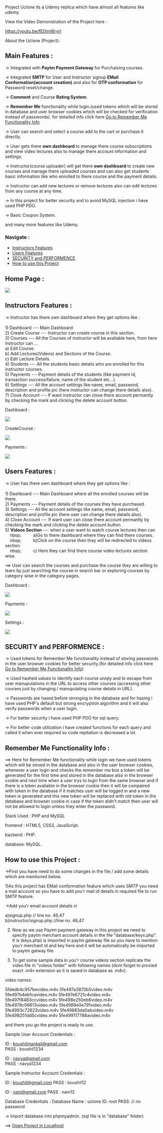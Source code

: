 Project Uclone its a Udemy replica which have almost all features like udemy.

View the Video Demonstration of the Project here : 

 https://youtu.be/fE0tml6ryrI

About the Uclone (Project):

<h2>Main Features :</h2> 

-> Integrated with <strong>Paytm Payment Gateway</strong> for Purchaising courses.

-> Integrated <strong>SMTP</strong> for User and Instructor signup <strong>EMail Conformation(account creation)</strong> and also for <strong>OTP conformation</strong> for Password reset/change.

-> <strong>Comment</strong> and Course <strong>Rating System</strong>.

-> <strong>Remember Me</strong> functionality while login.(used tokens which will be stored in database and user browser cookies which will be checked for verification instead of passwords). for detailed info click here <a href='#remember_me'>Go to Remember Me Functionality Info</a>

-> User can search and select a course add to the cart or purchase it directly.

-> User gets there <strong>own dashboard </strong>to manage there course subscriptions and view video lectures also to manage there account information and settings.

-> Instructor(course uploader) will get there <strong>own dashboard</strong> to create new courses and manage there uploaded courses and can also get students basic information like who enrolled to there course and the payment details.

-> Instructor can add new lectures or remove lectures also can edit lectures from any course at any time.

-> In this project for better security and to avoid MySQL injection i have used PHP PDO.

-> Basic Coupon System.

and many more features like Udemy.

<h3>Navigate :</h3> 
<ul>
	<li><a href="#instructors_features">Instructors Features</a></li>
	<li><a href="#user_features">Users Features</a></li>
	<li><a href="#security_performance">SECURITY and PERFORMENCE</a></li>
	<li><a href="#how_to_use">How to use this Project</a></li>
</ul>

<h2>Home Page :</h2>

<img src="images/git/one.png">

<div id="instructors_features"></div>
<h2>Instructors Features :</h2>

-> Instructor has there own dashboard where they get options like :<br /> <br />
	1) Dashboard       ---  Main Dashboard<br />
	2) Create Course   ---  Instructor can create course in this section.<br />
	3) Courses		   ---	All the Courses of instructor will be avaliable here, from here instructor can ...<br />
							a) Edit Course.<br />
							b) Add Lectures(Videos) and Sections of the Course.<br />
							c) Edit Lecture Details.<br />
	4) Students        ---  All the students basic details who are enrolled for this instructor courses.<br />
	5) Payments		   ---  Payment details of the students (like payment id, transaction success/failure, name of the student etc...).<br />
	6) Settings		   ---  All the account settings like name, email, password, description and profile pic (here instructor can change there details also).<br />
	7) Close Account   ---  If want instructor can close there account permantly by checking the mark and clicking the delete account button.<br />
	
Dashboard :

<img src="images/git/three.png">

CreateCourse :

<img src="images/git/four.png">

Payments :

<img src="images/git/six.png">

<div id="user_features"></div>
<h2>Users Features :</h2>
	
-> User has there own dashboard where they get options like :<br /> <br />
	1) Dashboard       ---  Main Dashboard where all the enrolled courses will be there.<br />
	2) Payments		   ---  Payment details of the courses they have purchased.<br />
	3) Settings		   ---  All the account settings like name, email, password, description and profile pic (here user can change there details also).<br />
	4) Close Account   ---  If want user can close there account permantly by checking the mark and clicking the delete account button.<br />
	5) <strong>Videos Section</strong> --- when a user want to watch course lectures then can <br />
	&nbsp;	&nbsp;&nbsp;nbsp;&nbsp;&nbsp;&nbsp;&nbsp;&nbsp;	&nbsp;	&nbsp;	a)Go to there dashboard where they can find there courses.<br />
	&nbsp;	&nbsp;&nbsp;nbsp;&nbsp;&nbsp;&nbsp;&nbsp;&nbsp;	&nbsp;	&nbsp;	b)Click on the course then they will be redirected to videos section.<br />
	&nbsp;	&nbsp;&nbsp;nbsp;&nbsp;&nbsp;&nbsp;&nbsp;&nbsp;	&nbsp;	&nbsp;	c) Here they can find there course video lectures section wise.<br />
	
==> User can search the courses and purchase the course they are willing to learn by just searching the course in search bar or exploring courses by category wise in the category pages.

Dashboard :

<img src="images/git/seven.png">

Payments :

<img src="images/git/eight.png">

Settings :

<img src="images/git/nine.png">

<div i<div id="security_performance"></div>
<h2>SECURITY and PERFORMENCE :</h2> 

-> Used tokens for Remember Me functionality instead of storing passwords in the user browser cookies for better security.(for detailed info click here <a href='#remember_me'>Go to Remember Me Functionality Info</a>)

-> Used hashed values to identify each course uniqly and to escape from user manupulations in the URL to access other courses (accessing other courses just by changing / manupulating course details in URL).

-> Passwords are hased before stronging in the database and for hasing i have used PHP's default but strong encryption algorithm and it will also verify passwords when a user login. 

-> For better security i have used PHP PDO for sql query.

-> For better code utilization i have created functions for each query and called it when ever required so code repitation is decreased a lot.



<div id="remember_me"><h2>Remember Me Functionality Info :</h2></div>

==> Here for Remember Me functionality while login we have used tokens which will be stroed in the database and also in the user browser cookies, whenever a user login and checks the remember me box a token will be generated for the first time and stored in the database also in the browser cookie and next time when a user trys to login from the same browser and if there is a token avaliable in the browser cookie then it will be compaired with token in the database if it matches user will be logged in and a new token is generated and this new token will be replaced with old token in the database and browser cookie in case if the token didn't match then user will not be allowed to login unless they enter the password.
	

Stack Used : PHP and MySQL 

frontend : HTML5, CSS3, JavaScript.

backend : PHP.

database: MySQL.

<div id="how_to_use"></div>
<h2>How to use this Project :</h2>

->First you have need to do some changes in the file / add some details which are mentioned below.<br />

1)As this project has EMail conformation feature which uses SMTP you need a mail account so you have to add you'r mail id details in required file to run SMTP feature.

->Add you'r email account details in 

a)signup.php  // line no. 46,47 <br />
b)instructor/signup.php  //line no. 46,47 <br />

2) Now as we use Paytm payment gateway in this project we need to specify paytm merchant account details in the file "database/keys.php".<br />
It is (keys.php) is imported in paytm gateway file so you have to mention you'r merchant id and key here and it will be automatically be imported to paytm gatway file.<br />

3) To get some sample data in you'r course videos section replicate the video file in "videos folder" with following names (dont forget to provied exact .m4v extension as it is saved in database as .m4v).

video names:

5fdedb4c957bevideo.m4v
5fe497a3870b5video.m4v
5fe497b4eb1cavideo.m4v
5fe497e6721c4video.m4v
5fe497f8483ccvideo.m4v
5fe498e250eb6video.m4v
5fe4978c06613video.m4v
5fe4989e0e791video.m4v
5fe4993c72623video.m4v
5fe49883da0abvideo.m4v
5fe498251dd5cvideo.m4v
5fe499117788avideo.m4v

and there you go the project is ready to use.

Sample User Account Credentials : 

ID   : koushilmankali@gmail.com    
PASS : koushil1234

ID   : navya@gmail.com    
PASS : navya1234

Sample Instructor Account Credentials : 

ID   : koushil@gmail.com
PASS : koushil12

ID   : nani@gmail.com
PASS : nani12

Database Credentials :
Database Name : uclone
ID: root
PASS: // no password

-> Import database into phpmyadmin. (sql file is in "database" folder)

==> <a href='http://localhost/uclone/'>Open Project in Localhost</a>

